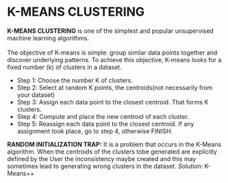 # K-MEANS CLUSTERING

<strong>K-MEANS CLUSTERING</strong> is one of the simplest and popular unsupervised machine learning algorithms. <br/>
<br/>
The objective of K-means is simple: group similar data points together and discover underlying patterns. To achieve this objective, K-means looks for a fixed number (k) of clusters in a dataset.

- Step 1: Choose the number K of clusters.
- Step 2: Select at random K points, the centroids(not necessarily from your dataset)
- Step 3: Assign each data point to the closest centroid. That forms K clusters.
- Step 4: Compute and place the new centroid of each cluster.
- Step 5: Reassign each data point to the closest centroid. If any assignment took place, go to step 4, otherwise FINISH.

**RANDOM INITIALIZATION TRAP:** It is a problem that occurs in the K-Means algorithm. When the centroids of the clusters tobe generated are explicitly defined by the User the inconsistency maybe created and this may sometimes lead to generating wrong clusters in the dataset.
*Solution*: K-Means++
